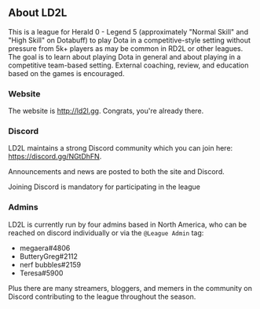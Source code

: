 ## About LD2L
This is a league for Herald 0 - Legend 5 (approximately "Normal Skill" and "High Skill" on Dotabuff) to play Dota in a competitive-style setting without pressure from 5k+ players as may be common in RD2L or other leagues. The goal is to learn about playing Dota in general and about playing in a competitive team-based setting. External coaching, review, and education based on the games is encouraged.

### Website
The website is http://ld2l.gg. Congrats, you're already there.

### Discord
LD2L maintains a strong Discord community which you can join here: https://discord.gg/NGtDhFN.

Announcements and news are posted to both the site and Discord. 

Joining Discord is mandatory for participating in the league

### Admins
LD2L is currently run by four admins based in North America, who can be reached on discord individually or via the <span class="ld2l-discord-tag">`@League Admin`</span> tag:

* megaera#4806
* ButteryGreg#2112
* nerf bubbles#2159
* Teresa#5900

Plus there are many streamers, bloggers, and memers in the community on Discord contributing to the league throughout the season.
